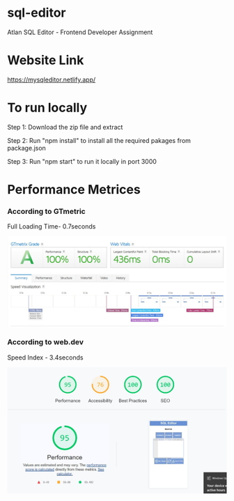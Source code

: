# sql-editor
Atlan SQL Editor - Frontend Developer Assignment

# Website Link
<a href="https://mysqleditor.netlify.app/">https://mysqleditor.netlify.app/</a>

# To run locally

Step 1: Download the zip file and extract

Step 2: Run "npm install" to install all the required pakages from package.json

Step 3: Run "npm start" to run it locally in port 3000

# Performance Metrices

<h3>According to GTmetric</h3>

Full Loading Time- 0.7seconds

![SCREENSHOT1](screenshots/Capture1.JPG)

<h3>According to web.dev</h3>

Speed Index - 3.4seconds

![SCREENSHOT1](screenshots/Capture.JPG)

